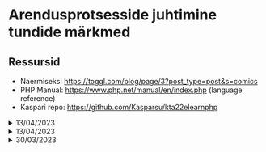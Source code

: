# Arendusprotsesside juhtimine tundide märkmed

## Ressursid
- Naermiseks: https://toggl.com/blog/page/3?post_type=post&s=comics
- PHP Manual: https://www.php.net/manual/en/index.php (language reference)
- Kaspari repo: https://github.com/Kasparsu/kta22elearnphp

<details>
  <Summary>13/04/2023</Summary>

  1) Teemad: traits, interfaces, magic methods, mitme PHP faili kasutus, PHP kasutamine veebis
    - magic methods lisa infot: https://www.php.net/manual/en/language.oop5.magic.php
  2) Autoloading: https://en.wikipedia.org/wiki/SOLID
  3) Composer: https://getcomposer.org/
  4) Kodune ülesanne, lugemiseks:
    - https://www.php-fig.org/psr/psr-4/
    - https://www.php-fig.org/psr/psr-1/
    - https://www.php-fig.org/psr/psr-12/
    - https://phptherightway.com/

</details>

<details>
  <Summary>13/04/2023</Summary>

  Kommentaariks: Kuna arendusprotsessi juhtimisest pole eriti pikalt midagi rääkida siis keskendume hoopis veidi rohkem PHP-le.

  1) Algselt loodud C ja HTMLi ühenduslüliks. Circa versioon 5-st võiks öelda, et PHPst oli välja kujunendud täiesti omaette programmeerimiskeel.
    - Huvitav fakt, versioon 6-st hüpati lihtsalt üle. See pidi tulema välja, kuid tehti enne lansseeringut otsus, et seda ei lastagi välja.
  2) PHPl on olemas väga hea dokumentatsioon: https://www.php.net/docs.php
  3) Miks PHP? Kui teistes keeltes saab teha tehniliselt väga palju asju siis PHP on ainult serveri poolne keel, millega saab teha kahte asja, veebilehti ja käsurea programme. Sellest annab märku ka asjaolu, et PHPs, erinevalt teisest keeltes on veebiraamistike kümneid, mis on kõik väga head.
    - PHP = PHP Hypertext Preprocessor (recursive acronym on siin sõna otses mõttes programmeerijate nali)
  4) PHPl puudub installer (s.t. ka wingetis seda pole), see tuleb Zipina alla tõmmata paigutada õigesse kausta.
    - **PHP Install:**
      - https://windows.php.net/download#php-8.2 (VS16 x64 Non Thread Safe (2023-Apr-12 09:14:08))
      - unzip + cut all
      - /c/
      - uus kaust "php" + paste
      - käsureal kasutamiseks tuleb lisada sellele path
        - search edit system environment variables
        - environment variables
        - system variables "Path"
        - Edit
        - New, lisa path -> OK, OK, OK
        - *Pathi muutmisel vajab terminal restarti*
        - saad edukat installi lihtsalt kontrollida `php -v` käsuga
  5) Lõime uue "learnphp" repo
  6) PHP märkmed: 
    - PHP on algselt olnud template keel ja see on siiani kasutatav.
    - kui fail sisaldab ainult PHPd siis lõpumärke see ei vaja. Kui tahad HTMLi vahele siis vajab, näide:
      ````
      <?php
        echo "hello world";
      ?>
      <h1>Hello PHP</h1>
      <?php
          echo "hello world";
      ?>
      ````
    - Pole treppimise tundlik
    - käivitamiseks kaks varianti:
      - käsureal `php failinimi.php`
      - built in serves, s.t. veebibrauseris (default) `php -S localhost:<aadressi number>`
      - loogiliste blokkide loppu oodatakse semikoolonit
    - kommentaarid:
      - `//` line comment
      - `/**/` block comment
    - muutujad:
      - `$` märgistatud kohustuslikult alati
      - pole tyybi tundlikud
      - jatkasin kommentaaridega index.php failis, kiirem...

</details>

<details>
  <Summary>30/03/2023</Summary>

  1) Tööriistad:
    - Toggl - time-tracking
    - Management:
      - Jira
      - Trello
      - Asana
      - AzureDevOPS

  2) Arendusmetoodikad:
    - https://www.slideshare.net/hareshkarkar/overview-of-agile-methodology
    - https://www.youtube.com/watch?v=a-BOSpxYJ9M
    - Waterfall vs Agile
      - https://agilemanifesto.org/
      - Scrum
      - Kanban
      - RUP
      - XP jne

</details>